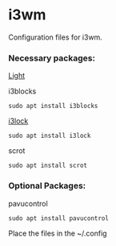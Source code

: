 # i3wm

Configuration files for i3wm.

### Necessary packages:

[Light](https://github.com/haikarainen/light)

i3blocks

    sudo apt install i3blocks 

[i3lock](https://github.com/i3/i3lock)

    sudo apt install i3lock
    
scrot

    sudo apt install scrot

### Optional Packages:

pavucontrol

    sudo apt install pavucontrol

Place the files in the ~/.config
